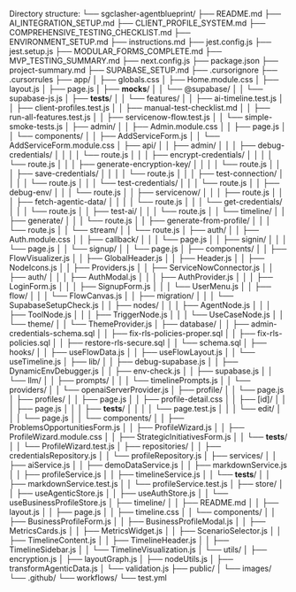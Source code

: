 Directory structure:
└── sgclasher-agentblueprint/
    ├── README.md
    ├── AI_INTEGRATION_SETUP.md
    ├── CLIENT_PROFILE_SYSTEM.md
    ├── COMPREHENSIVE_TESTING_CHECKLIST.md
    ├── ENVIRONMENT_SETUP.md
    ├── instructions.md
    ├── jest.config.js
    ├── jest.setup.js
    ├── MODULAR_FORMS_COMPLETE.md
    ├── MVP_TESTING_SUMMARY.md
    ├── next.config.js
    ├── package.json
    ├── project-summary.md
    ├── SUPABASE_SETUP.md
    ├── .cursorignore
    ├── .cursorrules
    ├── app/
    │   ├── globals.css
    │   ├── Home.module.css
    │   ├── layout.js
    │   ├── page.js
    │   ├── __mocks__/
    │   │   └── @supabase/
    │   │       └── supabase-js.js
    │   ├── __tests__/
    │   │   └── features/
    │   │       ├── ai-timeline.test.js
    │   │       ├── client-profiles.test.js
    │   │       ├── manual-test-checklist.md
    │   │       ├── run-all-features.test.js
    │   │       ├── servicenow-flow.test.js
    │   │       └── simple-smoke-tests.js
    │   ├── admin/
    │   │   ├── Admin.module.css
    │   │   ├── page.js
    │   │   └── components/
    │   │       ├── AddServiceForm.js
    │   │       └── AddServiceForm.module.css
    │   ├── api/
    │   │   ├── admin/
    │   │   │   ├── debug-credentials/
    │   │   │   │   └── route.js
    │   │   │   ├── encrypt-credentials/
    │   │   │   │   └── route.js
    │   │   │   ├── generate-encryption-key/
    │   │   │   │   └── route.js
    │   │   │   ├── save-credentials/
    │   │   │   │   └── route.js
    │   │   │   ├── test-connection/
    │   │   │   │   └── route.js
    │   │   │   └── test-credentials/
    │   │   │       └── route.js
    │   │   ├── debug-env/
    │   │   │   └── route.js
    │   │   ├── servicenow/
    │   │   │   ├── route.js
    │   │   │   ├── fetch-agentic-data/
    │   │   │   │   └── route.js
    │   │   │   └── get-credentials/
    │   │   │       └── route.js
    │   │   ├── test-ai/
    │   │   │   └── route.js
    │   │   └── timeline/
    │   │       ├── generate/
    │   │       │   └── route.js
    │   │       ├── generate-from-profile/
    │   │       │   └── route.js
    │   │       └── stream/
    │   │           └── route.js
    │   ├── auth/
    │   │   ├── Auth.module.css
    │   │   ├── callback/
    │   │   │   └── page.js
    │   │   ├── signin/
    │   │   │   └── page.js
    │   │   └── signup/
    │   │       └── page.js
    │   ├── components/
    │   │   ├── FlowVisualizer.js
    │   │   ├── GlobalHeader.js
    │   │   ├── Header.js
    │   │   ├── NodeIcons.js
    │   │   ├── Providers.js
    │   │   ├── ServiceNowConnector.js
    │   │   ├── auth/
    │   │   │   ├── AuthModal.js
    │   │   │   ├── AuthProvider.js
    │   │   │   ├── LoginForm.js
    │   │   │   ├── SignupForm.js
    │   │   │   └── UserMenu.js
    │   │   ├── flow/
    │   │   │   └── FlowCanvas.js
    │   │   ├── migration/
    │   │   │   └── SupabaseSetupCheck.js
    │   │   ├── nodes/
    │   │   │   ├── AgentNode.js
    │   │   │   ├── ToolNode.js
    │   │   │   ├── TriggerNode.js
    │   │   │   └── UseCaseNode.js
    │   │   └── theme/
    │   │       └── ThemeProvider.js
    │   ├── database/
    │   │   ├── admin-credentials-schema.sql
    │   │   ├── fix-rls-policies-proper.sql
    │   │   ├── fix-rls-policies.sql
    │   │   ├── restore-rls-secure.sql
    │   │   └── schema.sql
    │   ├── hooks/
    │   │   ├── useFlowData.js
    │   │   ├── useFlowLayout.js
    │   │   └── useTimeline.js
    │   ├── lib/
    │   │   ├── debug-supabase.js
    │   │   ├── DynamicEnvDebugger.js
    │   │   ├── env-check.js
    │   │   ├── supabase.js
    │   │   └── llm/
    │   │       ├── prompts/
    │   │       │   └── timelinePrompts.js
    │   │       └── providers/
    │   │           └── openaiServerProvider.js
    │   ├── profile/
    │   │   └── page.js
    │   ├── profiles/
    │   │   ├── page.js
    │   │   ├── profile-detail.css
    │   │   ├── [id]/
    │   │   │   ├── page.js
    │   │   │   ├── __tests__/
    │   │   │   │   └── page.test.js
    │   │   │   └── edit/
    │   │   │       └── page.js
    │   │   └── components/
    │   │       ├── ProblemsOpportunitiesForm.js
    │   │       ├── ProfileWizard.js
    │   │       ├── ProfileWizard.module.css
    │   │       ├── StrategicInitiativesForm.js
    │   │       └── __tests__/
    │   │           └── ProfileWizard.test.js
    │   ├── repositories/
    │   │   ├── credentialsRepository.js
    │   │   └── profileRepository.js
    │   ├── services/
    │   │   ├── aiService.js
    │   │   ├── demoDataService.js
    │   │   ├── markdownService.js
    │   │   ├── profileService.js
    │   │   ├── timelineService.js
    │   │   └── __tests__/
    │   │       ├── markdownService.test.js
    │   │       └── profileService.test.js
    │   ├── store/
    │   │   ├── useAgenticStore.js
    │   │   ├── useAuthStore.js
    │   │   └── useBusinessProfileStore.js
    │   ├── timeline/
    │   │   ├── README.md
    │   │   ├── layout.js
    │   │   ├── page.js
    │   │   ├── timeline.css
    │   │   └── components/
    │   │       ├── BusinessProfileForm.js
    │   │       ├── BusinessProfileModal.js
    │   │       ├── MetricsCards.js
    │   │       ├── MetricsWidget.js
    │   │       ├── ScenarioSelector.js
    │   │       ├── TimelineContent.js
    │   │       ├── TimelineHeader.js
    │   │       ├── TimelineSidebar.js
    │   │       └── TimelineVisualization.js
    │   └── utils/
    │       ├── encryption.js
    │       ├── layoutGraph.js
    │       ├── nodeUtils.js
    │       ├── transformAgenticData.js
    │       └── validation.js
    ├── public/
    │   └── images/
    └── .github/
        └── workflows/
            └── test.yml
